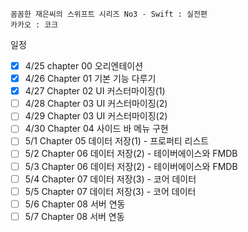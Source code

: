 ```
꼼꼼한 재은씨의 스위프트 시리즈 No3 - Swift : 실전편 
카카오 : 코크
```

일정
- [x] 4/25  chapter 00 오리엔테이션
- [x] 4/26	Chapter 01 기본 기능 다루기
- [x] 4/27	Chapter 02 UI 커스터마이징(1)
- [ ] 4/28	Chapter 03 UI 커스터마이징(2)
- [ ] 4/29	Chapter 03 UI 커스터마이징(2)
- [ ] 4/30	Chapter 04 사이드 바 메뉴 구현
- [ ] 5/1	Chapter 05 데이터 저장(1) - 프로퍼티 리스트
- [ ] 5/2	Chapter 06 데이터 저장(2) - 테이버에이스와 FMDB
- [ ] 5/3	Chapter 06 데이터 저장(2) - 테이버에이스와 FMDB
- [ ] 5/4	Chapter 07 데이터 저장(3) - 코어 데이터
- [ ] 5/5	Chapter 07 데이터 저장(3) - 코어 데이터
- [ ] 5/6	Chapter 08 서버 연동
- [ ] 5/7	Chapter 08 서버 연동
